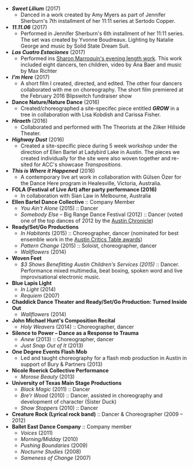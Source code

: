 * ___Sweet Lilium___ (2017)
  * Danced in a work created by Amy Myers as part of Jennifer Sherburn's 7th installment of her 11:11 series at Sertodo Copper.
* ___11.11.06___ (2017)
  * Performed in Jennifer Sherburn's 6th installment of her 11:11 series.  The set was created by Yvonne Boudreaux.  Lighting by Natalie George and music by Solid State Dream Suit.
* ___Las Cuatro Estaciones___ (2017)
  * Performed ins [Sharon Marroquín's evening length work](http://www.austinchronicle.com/arts/2017-03-24/las-cuatro-estaciones-a-story-of-human-trees/).  This work included eight dancers, ten children, video by Ana Baer and music by Max Richter
* ___I'm Here___ (2017)
  * A short film I created, directed, and edited.  The other four dancers collaborated with me on choreography.  The short film premiered at the February 2016 Blipswitch fundraiser show
* __Dance Nature/Nature Dance__ (2016)
  * Created/choreographed a site-specifec piece entitled ___GROW___ in a tree in collaboration with Lisa Kobdish and Carissa Fisher.
* ___Hiraeth___ (2016)
  * Collaborated and performed with The Theorists at the Zilker Hillside Theater.
* ___Highway Dust___ (2016)
  * Created a site-specific piece during 5 week workshop under the direction of Ellen Bartel at Ladybird Lake in Austin.  The pieces we created individually for the site were also woven together and re-sited for ACC's showcase _Transpositions_.
* ___This is Where it Happened___ (2016)
  * A contemporary live art work in collaboration with Gülsen Özer for the Dance Here program in Healesville, Victoria, Australia.
* __FOLA (Festival of Live Art) after party performance (2016)__
  * In collaboration with Sian Law in Melbourne, Australia
* __Ellen Bartel Dance Collective__ :: Company Member
  * _You Ain't Alone_ (2015) :: Dancer
  * _Somebody Else_ – Big Range Dance Festival (2012) :: Dancer (voted one of the top dances of 2012 by the [Austin Chronicle](http://www.austinchronicle.com/arts/2013-01-04/top-10-dances-with-complexity-of-2012/))
* __Ready/Set/Go Productions__
  * _In Habitants_ (2015) :: Choreographer, dancer (nominated for best ensemble work in the [Austin Critics Table awards](http://www.austinchronicle.com/calendar/dance/in-habitants-1629771/))
  * _Pattern Change_ (2015) :: Soloist, choreographer, dancer
  * _Wallflowers_ (2014)
* __Woven Feet__
  * _$3 Shows Benefitting Austin Children's Services (2015)_ :: Dancer. Performance mixed multimedia, beat boxing, spoken word and live improvisational electronic music.
* __Blue Lapis Light__
  * _In Light_ (2014)
  * _Requiem_ (2007)
* __Chaddick Dance Theater and Ready/Set/Go Production: Turned Inside Out__
  * _Wallflowers_ (2014)
* __John Michael Hunt's Composition Recital__
  * _Holy Weavers_ (2014) :: Choreographer, dancer
* __Silence to Power – Dance as a Response to Trauma__
  * _Anew_ (2013) :: Choreographer, dancer
  * _Just Snap Out of It_ (2013)
* __One Degree Events Flash Mob__
  * Led and taught choreography for a flash mob production in Austin in support of Bury & Partners (2013)
* __Nicole Roerick Collective Performance__
  * _Morose Beauty_ (2013)
* __University of Texas Main Stage Productions__
  * _Black Magic_ (2011) :: Dancer
  * _Bre’r Wood_ (2010) :: Dancer, assisted in choreography and development of character (Sister Duck)
  * _Show Stoppers_ (2010) :: Dancer
* __Creature Rock (Lyrical rock band)__ :: Dancer & Choreographer (2009 – 2012)
* __Ballet East Dance Company__ :: Company member
  * _Voices_ (2011)
  * _Morning/Midday_ (2010)
  * _Pushing Boundaries_ (2009)
  * _Nocturne Studies_ (2008)
  * _Sameness of Change_ (2007)
